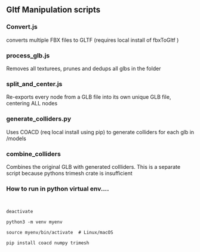 ## Gltf Manipulation scripts 


### Convert.js 

converts multiple FBX files to GLTF (requires local install of fbxToGltf ) 


### process_glb.js

Removes all texturees, prunes and dedups all glbs in the folder 


### split_and_center.js

Re-exports every node from a GLB file into its own unique GLB file, centering ALL nodes 

### generate_colliders.py

Uses COACD (req local install using pip) to generate colliders for each glb in /models 

### combine_colliders 

Combines the original GLB with generated collliders. This is a separate script because pythons trimesh crate is insufficient 








### How to run in python virtual env....

```


deactivate 

python3 -m venv myenv

source myenv/bin/activate  # Linux/macOS

pip install coacd numpy trimesh




```